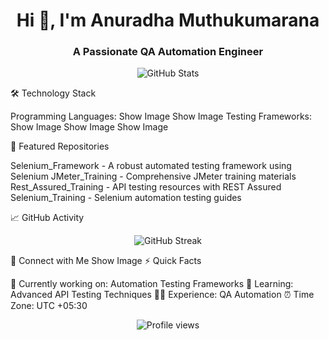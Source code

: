 <h1 align="center">Hi 👋, I'm Anuradha Muthukumarana</h1>
<h3 align="center">A Passionate QA Automation Engineer</h3>
<p align="center">
  <img src="https://github-readme-stats.vercel.app/api?username=Anuradha9099&show_icons=true&theme=dracula" alt="GitHub Stats" />
</p>
🛠️ Technology Stack

Programming Languages:
Show Image
Show Image
Testing Frameworks:
Show Image
Show Image
Show Image

🚀 Featured Repositories

Selenium_Framework - A robust automated testing framework using Selenium
JMeter_Training - Comprehensive JMeter training materials
Rest_Assured_Training - API testing resources with REST Assured
Selenium_Training - Selenium automation testing guides

📈 GitHub Activity
<p align="center">
  <img src="https://github-readme-streak-stats.herokuapp.com/?user=Anuradha9099&theme=dracula" alt="GitHub Streak" />
</p>
🤝 Connect with Me
Show Image
⚡ Quick Facts

🔭 Currently working on: Automation Testing Frameworks
🌱 Learning: Advanced API Testing Techniques
👨‍💻 Experience: QA Automation
⏰ Time Zone: UTC +05:30


<p align="center">
  <img src="https://komarev.com/ghpvc/?username=Anuradha9099&color=blueviolet" alt="Profile views" />
</p>
